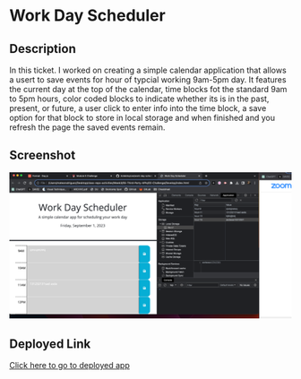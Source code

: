 # Work Day Scheduler

## Description

In this ticket. I worked on creating a simple calendar application that allows a usert to save events for hour of typcial working 9am-5pm day. It features the current day at the top of the calendar, time blocks fot the standard 9am to 5pm hours, color coded blocks to indicate whether its is in the past, present, or future, a user click to enter info into the time block, a save option for that block to store in local storage and when finished and you refresh the page the saved events remain.

## Screenshot

![screenshot](./Screenshot%202023-09-01%20at%208.49.01%20PM.png)

## Deployed Link

[Click here to go to deployed app]()

